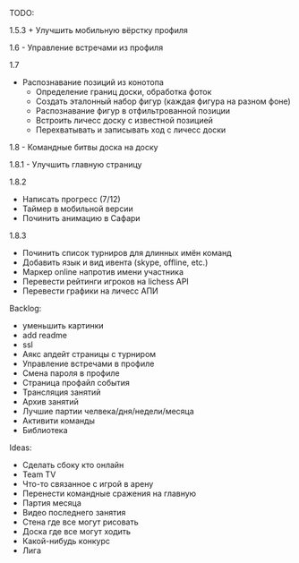 TODO:

1.5.3
    + Улучшить мобильную вёрстку профиля

1.6
    - Управление встречами из профиля

1.7
- Распознавание позиций из конотопа
    - Определение границ доски, обработка фоток
    - Создать эталонный набор фигур (каждая фигура на разном фоне)
    - Распознавание фигур в отфильтрованной позиции
    - Встроить личесс доску с известной позицией
    - Перехватывать и записывать ход с личесс доски

1.8
    - Командные битвы доска на доску

1.8.1
    - Улучшить главную страницу

1.8.2
- Написать прогресс (7/12)
- Таймер в мобильной версии
- Починить анимацию в Сафари

1.8.3
- Починить список турниров для длинных имён команд
- Добавить язык и вид ивента (skype, offline, etc.)
- Маркер online напротив имени участника
- Перевести рейтинги игроков на lichess API
- Перевести графики на личесс АПИ

Backlog:
- уменьшить картинки
- add readme
- ssl
- Аякс апдейт страницы с турниром
- Управление встречами в профиле
- Смена пароля в профиле
- Страница профайл события
- Трансляция занятий
- Архив занятий
- Лучшие партии челвека/дня/недели/месяца
- Активити команды
- Библиотека

Ideas:
- Сделать сбоку кто онлайн
- Team TV
- Что-то связанное с игрой в арену
- Перенести командные сражения на главную
- Партия месяца
- Видео последнего занятия
- Стена где все могут рисовать
- Доска где все могут ходить
- Какой-нибудь конкурс
- Лига